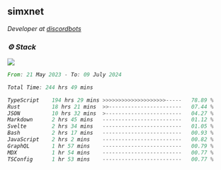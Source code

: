 <h2>simxnet</h2>
<p><em>Developer at <a href="https://github.com/dbotslist">discordbots</a></p>

### ⚙️ Stack
![](https://skillicons.dev/icons?i=git,docker,js,ts,cloudflare,css,deno,express,cpp,rust,arduino,graphql,html,nestjs,react,apollo,bash,lua,nextjs,nodejs,ps,powershell,neovim,postgres,tailwind,prisma)

<!--START_SECTION:waka-->

```rust
From: 21 May 2023 - To: 09 July 2024

Total Time: 244 hrs 49 mins

TypeScript    194 hrs 29 mins >>>>>>>>>>>>>>>>>>>>-----   78.89 %
Rust          18 hrs 21 mins  >>-----------------------   07.44 %
JSON          10 hrs 32 mins  >------------------------   04.27 %
Markdown      2 hrs 45 mins   -------------------------   01.12 %
Svelte        2 hrs 34 mins   -------------------------   01.05 %
Bash          2 hrs 17 mins   -------------------------   00.93 %
JavaScript    2 hrs 2 mins    -------------------------   00.82 %
GraphQL       1 hr 57 mins    -------------------------   00.79 %
MDX           1 hr 54 mins    -------------------------   00.77 %
TSConfig      1 hr 53 mins    -------------------------   00.77 %
```

<!--END_SECTION:waka-->


<!--
<p align="center">
     <a href="https://discord.gg/HhybNhchcC"><img src="https://invidget.switchblade.xyz/sejc7TnX6N" align="center" ><a>
</p> 
-->

